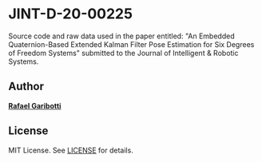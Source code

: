JINT-D-20-00225 
================

Source code and raw data used in the paper entitled: "An Embedded Quaternion-Based Extended Kalman Filter Pose Estimation for Six Degrees of Freedom Systems" submitted to the Journal of Intelligent & Robotic Systems.

Author
------
[**Rafael Garibotti**](https://br.linkedin.com/in/rafaelgaribotti)


License
-------
MIT License. See [LICENSE](LICENSE) for details.

[main-url]: https://github.com/rafaelgaribotti/JINT-D-20-00225
[readme-url]: https://github.com/rafaelgaribotti/JINT-D-20-00225/blob/main/README.md
[license-url]: https://github.com/rafaelgaribotti/JINT-D-20-00225/blob/main/LICENSE
[license-img]: https://img.shields.io/github/license/rsp/travis-hello-modern-cpp.svg
[github-follow-url]: https://github.com/rafaelgaribotti
